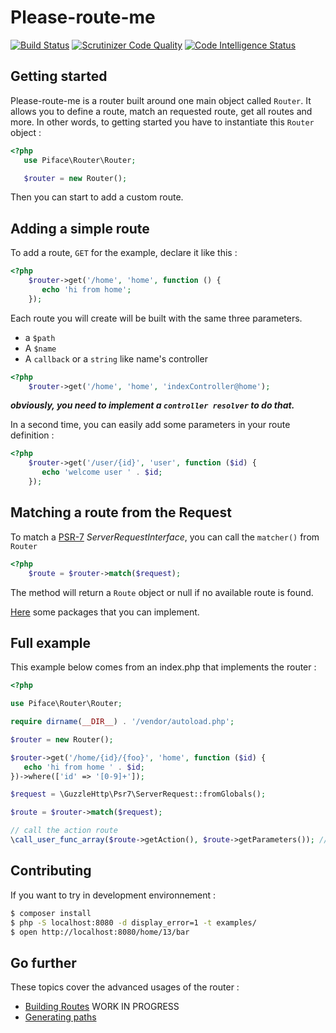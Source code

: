 # Please-route-me

[![Build Status](https://travis-ci.org/pifaace/please-route-me.svg?branch=master)](https://travis-ci.org/pifaace/please-route-me) [![Scrutinizer Code Quality](https://scrutinizer-ci.com/g/pifaace/please-route-me/badges/quality-score.png?b=master)](https://scrutinizer-ci.com/g/pifaace/please-route-me/?branch=master) [![Code Intelligence Status](https://scrutinizer-ci.com/g/pifaace/please-route-me/badges/code-intelligence.svg?b=master)](https://scrutinizer-ci.com/code-intelligence)

## Getting started

Please-route-me is a router built around one main object called `Router`. It allows you to
define a route, match an requested route, get all routes and more.
In other words, to getting started you have to instantiate this `Router` object :
```php
<?php
   use Piface\Router\Router;

   $router = new Router();
```

Then you can start to add a custom route.

## Adding a simple route

To add a route, `GET` for the example, declare it like this :
```php
<?php
    $router->get('/home', 'home', function () {
       echo 'hi from home';
    });
````

Each route you will create will be built with the same three parameters.
* a `$path`
* A `$name`
* A `callback` or a `string` like name's controller

```php
<?php
    $router->get('/home', 'home', 'indexController@home');
```
**_obviously, you need to implement a `controller resolver` to do that._**

In a second time, you can easily add some parameters in your route definition :
```php
<?php
    $router->get('/user/{id}', 'user', function ($id) {
       echo 'welcome user ' . $id;
    });
```

## Matching a route from the Request
To match a [PSR-7](https://www.php-fig.org/psr/psr-7/) _ServerRequestInterface_,
you can call the `matcher()` from `Router`
```php
<?php
    $route = $router->match($request);
```
The method will return a `Route` object or null if no available route is found.

[Here](https://packagist.org/providers/psr/http-message-implementation) some packages that you can implement.

## Full example

This example below comes from an index.php that implements the router :

```php
<?php

use Piface\Router\Router;

require dirname(__DIR__) . '/vendor/autoload.php';

$router = new Router();

$router->get('/home/{id}/{foo}', 'home', function ($id) {
   echo 'hi from home ' . $id;
})->where(['id' => '[0-9]+']);

$request = \GuzzleHttp\Psr7\ServerRequest::fromGlobals();

$route = $router->match($request);

// call the action route
\call_user_func_array($route->getAction(), $route->getParameters()); // hi from home $id
```

## Contributing

If you want to try in development environnement :

```bash
$ composer install
$ php -S localhost:8080 -d display_error=1 -t examples/
$ open http://localhost:8080/home/13/bar
```

## Go further

These topics cover the advanced usages of the router :
* [Building Routes](https://github.com/pifaace/please-route-me/blob/master/docs/building-routes.md)
WORK IN PROGRESS
* [Generating paths](https://github.com/pifaace/please-route-me/blob/master/docs/generating-paths.md)

